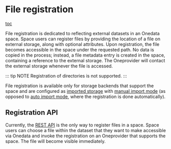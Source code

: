 # File registration

[toc][1]

File registration is dedicated to reflecting external datasets in an Onedata space.
Space users can register files by providing the location of a file on external storage,
along with optional attributes. Upon registration, the file becomes accessible in the
space under the requested path. No data is copied in the process; instead,
a file metadata entry is created in the space, containing a reference to the external storage.
The Oneprovider will contact the external storage whenever the file is accessed.

::: tip NOTE
Registration of directories is not supported.
:::

File registration is available only for storage backends that support the space and are configured
as [imported storage][]
with [manual import mode][]
(as opposed to [auto import mode][],
where the registration is done automatically).

## Registration API

Currently, the [REST API][] is the only
way to register files in a space. Space users can choose a file within the dataset that they want to make
accessible via Onedata and invoke the registration on an Oneprovider that supports the space.
The file will become visible immediately.

<!-- references -->

[1]: <>

[imported storage]: ../admin-guide/oneprovider/configuration/storages.md#imported-storage

[manual import mode]: ../admin-guide/oneprovider/configuration/storage-import.md#manual-storage-import

[auto import mode]: ../admin-guide/oneprovider/configuration/storage-import.md#auto-storage-import

[REST API]: https://onedata.org/#/home/api/stable/oneprovider?anchor=tag/File-registration
